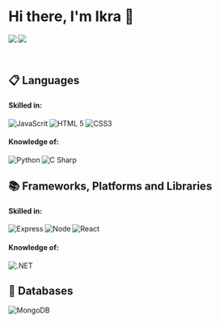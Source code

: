 # Hi there, I'm Ikra 👋
<!-- 
### Check out my stats! -->

<img align="left" src="https://github-readme-stats.vercel.app/api?username=ikra01&show_icons=true&theme=radical" />
<img src="https://github-readme-stats.vercel.app/api/top-langs/?username=anuraghazra&layout=compact&langs_count=3&hide=typescript,astro,rust,go,glsl,shell,assembly,objective-c,python" />


&nbsp;
<h2 #> 📋  Languages</h2>
<h4>Skilled in: </h4>
<img alt="JavaScrit" align="left"  src="https://img.shields.io/badge/javascript-%23323330.svg?style=for-the-badge&logo=javascript&logoColor=%23F7DF1E">
<img alt="HTML 5"  align="left" src="https://img.shields.io/badge/html5-%23E34F26.svg?style=for-the-badge&logo=html5&logoColor=white">
<img alt="CSS3" src="https://img.shields.io/badge/css3-%231572B6.svg?style=for-the-badge&logo=css3&logoColor=white">



<h4>Knowledge of: </h4>
<img alt="Python"  align="left" src="https://img.shields.io/badge/python-3670A0?style=for-the-badge&logo=python&logoColor=ffdd54">
<img alt="C Sharp" src="https://img.shields.io/badge/c%23-%23239120.svg?style=for-the-badge&logo=c-sharp&logoColor=white">


<h2> 📚 Frameworks, Platforms and Libraries </h2>
<h4>Skilled in: </h4>
<img alt="Express"  align="left" src="https://img.shields.io/badge/express.js-%23404d59.svg?style=for-the-badge&logo=express&logoColor=%2361DAFB">
<img alt="Node"  align="left" src="https://img.shields.io/badge/node.js-6DA55F?style=for-the-badge&logo=node.js&logoColor=white">
<img alt="React"   src="https://img.shields.io/badge/react-%2320232a.svg?style=for-the-badge&logo=react&logoColor=%2361DAFB">
<h4>Knowledge of: </h4>
<img alt=".NET" src="https://img.shields.io/badge/.NET-5C2D91?style=for-the-badge&logo=.net&logoColor=white">

<h2> 💾 Databases </h2>
<img  alt="MongoDB" src="https://img.shields.io/badge/MongoDB-%234ea94b.svg?style=for-the-badge&logo=mongodb&logoColor=white">




<!--
**ikra01/ikra01** is a ✨ _special_ ✨ repository because its `README.md` (this file) appears on your GitHub profile.

Here are some ideas to get you started:

- 🔭 I’m currently working on ...
- 🌱 I’m currently learning ...
- 👯 I’m looking to collaborate on ...
- 🤔 I’m looking for help with ...
- 💬 Ask me about ...
- 📫 How to reach me: ...
- 😄 Pronouns: ...
- ⚡ Fun fact: ...
-->
